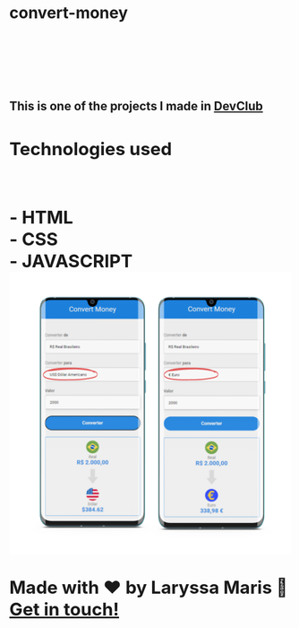 
<h1>convert-money<h1/>
 <br>
<br>
<h2> This is one of the projects I made in <a href="http://rodolfomori.com.br/devclub">DevClub<a/><h2/>
 
 <h2>Technologies used<h2/>
<br>
  - HTML
  <br>
  - CSS
  <br>
  - JAVASCRIPT
  
  <img src="https://github.com/laryjsm/convert-money/blob/master/assets/img.png?raw=true" />

  
  Made with ♥ by Laryssa Maris :wave: [Get in touch!](https://www.linkedin.com/in/laryssa-maris-738090236/)
